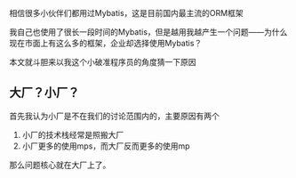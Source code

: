 
相信很多小伙伴们都用过Mybatis，这是目前国内最主流的ORM框架

我自己也使用了很长一段时间的Mybatis，但是越用我越产生一个问题——为什么现在市面上有这么多的框架，企业却选择使用Mybatis？

本文就斗胆来以我这个小破准程序员的角度猜一下原因

## 大厂？小厂？

首先我认为小厂是不在我们的讨论范围内的，主要原因有两个

1. 小厂的技术栈经常是照搬大厂
2. 小厂更多的使用mps，而大厂反而更多的使用mp

那么问题核心就在大厂上了。

